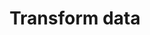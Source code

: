 ---
title: 'Transform data'
description: "Data transformation is a common use case when you write integrations. The built-in data mapping tool lets you implement/read the data transformations faster and simpler by giving more focus to the business logic."
image: 'images/data-mapper.png'
---